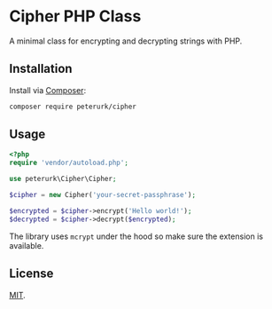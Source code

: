# Cipher PHP Class

A minimal class for encrypting and decrypting strings with PHP.

## Installation

Install via [Composer](https://getcomposer.org/):

```bash
composer require peterurk/cipher
```

## Usage

```php
<?php
require 'vendor/autoload.php';

use peterurk\Cipher\Cipher;

$cipher = new Cipher('your-secret-passphrase');

$encrypted = $cipher->encrypt('Hello world!');
$decrypted = $cipher->decrypt($encrypted);
```

The library uses `mcrypt` under the hood so make sure the extension is available.

## License

[MIT](./LICENSE).
